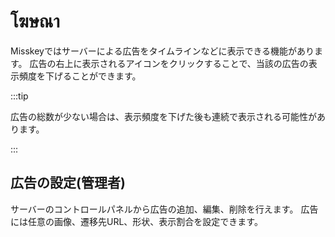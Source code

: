 # โฆษณา

Misskeyではサーバーによる広告をタイムラインなどに表示できる機能があります。
広告の右上に表示されるアイコンをクリックすることで、当該の広告の表示頻度を下げることができます。

:::tip

広告の総数が少ない場合は、表示頻度を下げた後も連続で表示される可能性があります。

:::

## 広告の設定(管理者)

サーバーのコントロールパネルから広告の追加、編集、削除を行えます。
広告には任意の画像、遷移先URL、形状、表示割合を設定できます。
